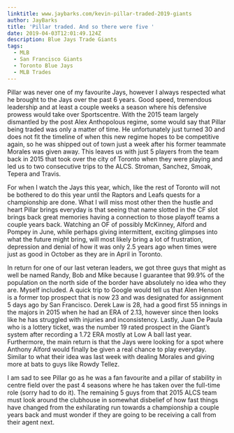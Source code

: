 ```yaml
---
linktitle: www.jaybarks.com/kevin-pillar-traded-2019-giants
author: JayBarks
title: 'Pillar traded. And so there were five '
date: 2019-04-03T12:01:49.124Z
description: Blue Jays Trade Giants
tags:
  - MLB
  - San Francisco Giants
  - Toronto Blue Jays
  - MLB Trades
---
```

Pillar was never one of my favourite Jays, however I always respected what he brought to the Jays over the past 6 years. Good speed, tremendous leadership and at least a couple weeks a season where his defensive prowess would take over Sportscentre. With the 2015 team largely dismantled by the post Alex Anthopolous regime, some would say that Pillar being traded was only a matter of time. He unfortunately just turned 30 and does not fit the timeline of when this new regime hopes to be competitive again, so he was shipped out of town just a week after his former teammate Morales was given away. This leaves us with just 5 players from the team back in 2015 that took over the city of Toronto when they were playing and led us to two consecutive trips to the ALCS. Stroman, Sanchez, Smoak, Tepera and Travis. 

For when I watch the Jays this year, which, like the rest of Toronto will not be bothered to do this year until the Raptors and Leafs quests for a championship are done. What I will miss most other then the hustle and heart Pillar brings everyday is that seeing that name slotted in the CF slot brings back great memories having a connection to those playoff teams a couple years back. Watching an OF of possibly McKinney, Alford and Pompey in June, while perhaps giving intermittent, exciting glimpses into what the future might bring, will most likely bring a lot of frustration, depression and denial of how it was only 2.5 years ago when times were just as good in October as they are in April in Toronto. 

In return for one of our last veteran leaders, we got three guys that might as well be named Randy, Bob and Mike because I guarantee that 99.9% of the population on the north side of the border have absolutely no idea who they are. Myself included. A quick trip to Google would tell us that Alen Henson is a former top prospect that is now 23 and was designated for assignment 5 days ago by San Francisco. Derek Law is 28, had a good first 55 innings in the majors in 2015 when he had an ERA of 2.13, however since then looks like he has struggled with injuries and inconsistency. Lastly, Juan De Paula who is a lottery ticket, was the number 19 rated prospect in the Giant’s system after recording a 1.72 ERA mostly at Low A ball last year. Furthermore, the main return is that the Jays were looking for a spot where Anthony Alford would finally be given a real chance to play everyday. Similar to what their idea was last week with dealing Morales and giving more at bats to guys like Rowdy Tellez. 

I am sad to see Pillar go as he was a fan favourite and a pillar of stability in centre field over the past 4 seasons where he has taken over the full-time role (sorry had to do it). The remaining 5 guys from that 2015 ALCS team must look around the clubhouse in somewhat disbelief of how fast things have changed from the exhilarating run towards a championship a couple years back and must wonder if they are going to be receiving a call from their agent next.

